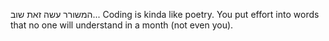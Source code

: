 המשורר עשה זאת שוב...
Coding is kinda like poetry. You put effort into words that no one will understand in a month (not even you).
<!---

ThePoetWasTaken/ThePoetWasTaken is a ✨ special ✨ repository because its `README.md` (this file) appears on your GitHub profile.
You can click the Preview link to take a look at your changes.
--->
